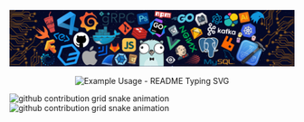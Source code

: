 
<!-- my-skills -->
![](./assets/skills.png)

<p align="center">
  <img src="https://readme-typing-svg.demolab.com?font=Fira+Code&pause=1000&center=true&vCenter=true&width=435&lines=Welcome+to+My+Profile!;%E4%BD%A0%E5%BD%93%E5%90%91%E9%A3%9E%E9%B8%9F%E9%A3%9E%E5%BE%80%E4%BD%A0%E7%9A%84%E5%B1%B1..." alt="Example Usage - README Typing SVG">
</p>

<picture>
  <source media="(prefers-color-scheme: dark)" srcset="https://raw.kgithub.com/zagss/zagss/output/github-contribution-grid-snake-dark.svg">
  <source media="(prefers-color-scheme: light)" srcset="https://raw.kgithub.com/zagss/zagss/output/github-contribution-grid-snake.svg">
  <img alt="github contribution grid snake animation" src="https://raw.kgithub.com/zagss/zagss/output/github-contribution-grid-snake.svg">
</picture>

<img alt="github contribution grid snake animation" src="https://raw.kgithub.com/zagss/zagss/output/github-contribution-grid-snake.svg">
